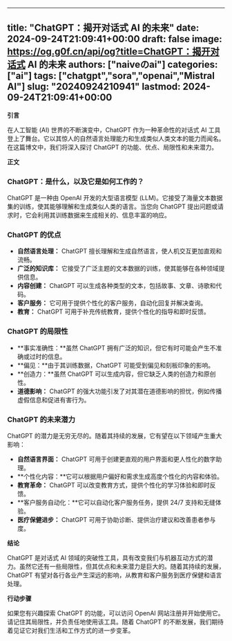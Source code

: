
---
title: "ChatGPT：揭开对话式 AI 的未来"
date: 2024-09-24T21:09:41+00:00
draft: false
image: https://og.g0f.cn/api/og?title=ChatGPT：揭开对话式 AI 的未来
authors: ["naiveのai"]
categories: ["ai"]
tags: ["chatgpt","sora","openai","Mistral AI"]
slug: "20240924210941"
lastmod: 2024-09-24T21:09:41+00:00
---
**引言**

在人工智能 (AI) 世界的不断演变中，ChatGPT 作为一种革命性的对话式 AI 工具登上了舞台。它以其惊人的自然语言处理能力和生成类似人类文本的能力而闻名。在这篇博文中，我们将深入探讨 ChatGPT 的功能、优点、局限性和未来潜力。

**正文**

### ChatGPT：是什么，以及它是如何工作的？

ChatGPT 是一种由 OpenAI 开发的大型语言模型 (LLM)。它接受了海量文本数据集的训练，使其能够理解和生成类似人类的语言。当您向 ChatGPT 提出问题或请求时，它会利用其训练数据来生成相关的、信息丰富的响应。

### ChatGPT 的优点

* **自然语言处理：** ChatGPT 擅长理解和生成自然语言，使人机交互更加直观和流畅。
* **广泛的知识库：** 它接受了广泛主题的文本数据的训练，使其能够在各种领域提供信息。
* **内容创建：** ChatGPT 可以生成各种类型的文本，包括故事、文章、诗歌和代码。
* **客户服务：** 它可用于提供个性化的客户服务，自动化回复并解决查询。
* **教育：** ChatGPT 可用于补充传统教育，提供个性化的指导和即时反馈。

### ChatGPT 的局限性

* **事实准确性：**虽然 ChatGPT 拥有广泛的知识，但它有时可能会产生不准确或过时的信息。
* **偏见：**由于其训练数据，ChatGPT 可能受到偏见和刻板印象的影响。
* **创造力：**虽然 ChatGPT 可以生成内容，但它缺乏人类的创造力和原创性。
* **道德影响：** ChatGPT 的强大功能引发了对其潜在道德影响的担忧，例如传播虚假信息和促进有害行为。

### ChatGPT 的未来潜力

ChatGPT 的潜力是无穷无尽的。随着其持续的发展，它有望在以下领域产生重大影响：

* **自然语言界面：** ChatGPT 可用于创建更直观的用户界面和更人性化的数字助理。
* **个性化内容：**它可以根据用户偏好和需求生成高度个性化的内容和体验。
* **教育革命：** ChatGPT 可以改变教育方式，提供个性化的学习体验和即时反馈。
* **客户服务自动化：**它可以自动化客户服务任务，提供 24/7 支持和无缝体验。
* **医疗保健进步：** ChatGPT 可用于协助诊断、提供治疗建议和改善患者参与度。

**结论**

ChatGPT 是对话式 AI 领域的突破性工具，具有改变我们与机器互动方式的潜力。虽然它还有一些局限性，但其优点和未来潜力是巨大的。随着其持续的发展，ChatGPT 有望对各行各业产生深远的影响，从教育和客户服务到医疗保健和语言处理。

**行动步骤**

如果您有兴趣探索 ChatGPT 的功能，可以访问 OpenAI 网站注册并开始使用它。请记住其局限性，并负责任地使用该工具。随着 ChatGPT 的不断发展，我们期待着见证它对我们生活和工作方式的进一步变革。